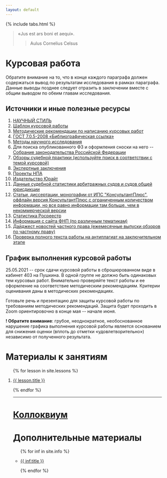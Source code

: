 ```yaml
---
layout: default
---
```


{% include tabs.html %}

<style>
table {
  border: 2px solid #000000;
}
td {
  border: 2px solid #000000;
  padding: 5px;
}
th {
  border: 2px solid #000000;
  padding: 5px;
}
</style>

> «Jus est ars boni et aequi».
>
> > Aulus Cornelius Celsus

<!-- <h1><a href="/sr">Самостоятельная работа</a></h1> -->

<h1>Курсовая работа</h1>

Обратите внимание на то, что в конце каждого параграфа должен содержаться вывод
по результатам исследования в рамках параграфа. Данные выводы позднее следует
отразить в заключении вместе с общим выводом по обеим главам исследования.

<h2>Источники и иные полезные ресурсы</h2>

1. [НАУЧНЫЙ СТИЛЬ](https://licey.net/free/4-russkii_yazyk/41-kurs_russkogo_yazyka_russkii_yazyk_i_kultura_obscheniya/stages/791-52_nauchnyi_stil.html)
2. [Шаблон курсовой работы](/Kursovaya_ryba.docx)
3. [Методические рекомендации по написанию курсовых работ](/metodichka_po_kursovym_rabotam.docx)
4. [ГОСТ 7.0.5-2008 «Библиографическая ссылка»](/gost-7_0_8-2008.pdf)
5. [Методы научного исследования](/Metody_Nauchnogo_Issledovania.pdf)
6. Для поиска опубликованного ФЗ и оформления сноски на него -- [Собрание законодательства Российской Федерации](http://www.szrf.ru/szrf/index.phtml?md=1)
7. [Обзоры судебной практики (используйте поиск в соответствии с темой курсовой)](http://xn--b1a4a.xn--p1ai/documents/thematics/?year=2021)
8. [Экспертные заключения](http://privlaw.ru/sovet-po-kodifikacii/)
9. [Проекты НПА](https://sozd.duma.gov.ru/calendar/b/year/2021-01-01/2021-12-31/1.1)
10. [Издательство Юрайт](https://urait.ru/)
11. [Данные судебной статистики арбитражных судов и судов общей юрисдикции](http://www.cdep.ru/index.php?id=79)
12. [Статьи, диссертации, монографии от ИПС "КонсультантПлюс", оффлайн версия КонсультантПлюс с ограниченным количеством информации, но все равно информации там больше, чем в некоммерческой версии](https://www.consultant.ru/edu/student/study/)
13. [Статистика Росреестр](https://rosreestr.gov.ru/site/open-service/statistika-i-analitika/statisticheskaya-otchetnost/?clear_cache=Y)
14. [Информация с сайта ФНП (по различным тематикам)](https://notariat.ru/ru-ru/publishing-center/group/infographics/)
15. [Дайджест новостей частного права (ежемесячные выпуски обзоров по частному праву)](https://m-logos.ru/publications/digest/)
16. [Проверка полного текста работы на антиплагиат на заключительном этапе](https://www.antiplagiat.ru/)

<h2>График выполнения курсовой работы</h2>

<!-- | **№** | **Этап работы**                                                 | **Срок сдачи**                                         | -->
<!-- | :---: | :-------------------------------------------------------------- | :----------------------------------------------------- | -->
<!-- |   1   | Подбор литературы, обзор проблематики, составление плана        | до 05.01.2021                                          | -->
<!-- |   2   | Написание и оформление введения                                 | СА-11-103 -- до 25.02.2021, остальные -- до 05.03.2021 | -->
<!-- |   3   | Написание и оформление первой главы                             | до 23.03.2021                                          | -->
<!-- |   4   | Написание и оформление второй главы                             | до 04.05.2021                                          | -->
<!-- |   5   | Написание и оформление заключения, оформление списка литературы | до 14.05.2021                                          | -->
<!-- |   6   | Сдача напечатанной и подшитой курсовой работы                   | до 20.05.2021                                          | -->

25.05.2021 -- срок сдачи курсовой работы в сброшюрованном виде в кабинет 403 на Пушкина. В одной группе не должно быть одинаковых тем курсовых работ. Внимательно проверяйте текст работы и ее оформление на соответствие методическим рекомендациям. Критерии оценивания даны в методических рекомендациях.

Готовьте речь и презентацию для защиты курсовой работы по требованиям методических рекомендаций. Защита будет проходить в Zoom ориентировочно в конце мая -- начале июня.

**! Обратите внимание**: грубое, неоднократное, необоснованное нарушение графика выполнения курсовой работы является основанием для снижения оценки (вплоть до отметки «удовлетворительно») независимо от полученного результата.

<!-- <ul> -->

<!-- {% assign notifications = site.notifs | sort: "date" | reverse %} -->
<!-- {% for notif in site.notifs %} -->

<!--   <li> -->
<!--     <h2>{{ notif.when }} &mdash; {{ notif.title }}</h2> -->
<!--     {{ notif.content }} -->
<!--   </li> -->

<!-- {% endfor %} -->

<!-- </ul> -->

<h1>Материалы к занятиям</h1>

<ol>

{% for lesson in site.lessons %}

  <li>
    <a href="{{ lesson.url }}">
      {{ lesson.title }}
    </a>
  </li>

{% endfor %}

<hr />

<h1><a href="/colloc">Коллоквиум</a></h1>

<h1>Дополнительные материалы</h1>

<ul>

{% for inf in site.info %}

  <li>
    <a href="{{ inf.url }}">
      {{ inf.title }}
    </a>
  </li>

{% endfor %}

</ul>

<script>
// Get the element with id="defaultOpen" and click on it
document.getElementById("defaultOpen").click();
</script>
